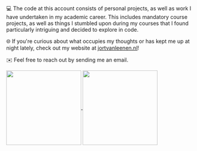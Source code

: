 💻 The code at this account consists of personal projects, as well as work I have undertaken in my academic career. This includes mandatory course projects, as well as things I stumbled upon during my courses that I found particularly intriguing and decided to explore in code.

🌐 If you're curious about what occupies my thoughts or has kept me up at night lately, check out my website at [jortvanleenen.nl](jortvanleenen.nl)!

✉️ Feel free to reach out by sending me an email.

<a href="#">
  <img height=200 align="center" src="https://github-readme-stats.vercel.app/api?username=jortvanleenen&show=reviews&show_icons=true&theme=github_dark_dimmed&border_radius=5" />
</a>
<a href="#">
  <img height=200 align="center" src="https://github-readme-stats.vercel.app/api/top-langs/?username=jortvanleenen&layout=compact&langs_count=8&theme=github_dark_dimmed&border_radius=5" />
</a>
